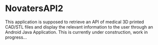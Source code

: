 # NovatersAPI2

This application is supposed to retrieve an API of medical 3D printed CAD/STL files and display the relevant information to the user through an Android Java Application. This is currently under construction, work in progress...
